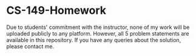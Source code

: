 # CS-149-Homework
Due to students' commitment with the instructor, none of my work will be uploaded publicly to any platform. However, all 5 problem statements are available in this repository. If you have any queries about the solution, please contact me.
